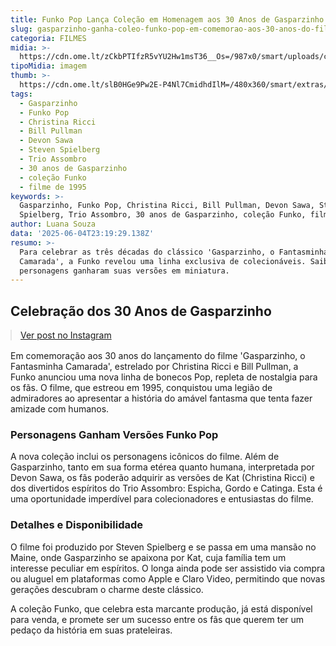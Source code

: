 ```yaml
---
title: Funko Pop Lança Coleção em Homenagem aos 30 Anos de Gasparzinho
slug: gasparzinho-ganha-coleo-funko-pop-em-comemorao-aos-30-anos-do-filme
categoria: FILMES
midia: >-
  https://cdn.ome.lt/zCkbPTIfzR5vYU2Hw1msT36__Os=/987x0/smart/uploads/conteudo/fotos/Untitled_design_98.png
tipoMidia: imagem
thumb: >-
  https://cdn.ome.lt/slB0HGe9Pw2E-P4Nl7CmidhdIlM=/480x360/smart/extras/conteudos/gasparzinho.jpg
tags:
  - Gasparzinho
  - Funko Pop
  - Christina Ricci
  - Bill Pullman
  - Devon Sawa
  - Steven Spielberg
  - Trio Assombro
  - 30 anos de Gasparzinho
  - coleção Funko
  - filme de 1995
keywords: >-
  Gasparzinho, Funko Pop, Christina Ricci, Bill Pullman, Devon Sawa, Steven
  Spielberg, Trio Assombro, 30 anos de Gasparzinho, coleção Funko, filme de 1995
author: Luana Souza
data: '2025-06-04T23:19:29.138Z'
resumo: >-
  Para celebrar as três décadas do clássico 'Gasparzinho, o Fantasminha
  Camarada', a Funko revelou uma linha exclusiva de colecionáveis. Saiba quais
  personagens ganharam suas versões em miniatura.
---
```


## Celebração dos 30 Anos de Gasparzinho

<blockquote class="instagram-media" data-instgrm-permalink="https://www.instagram.com/p/DKfPcwBt2Rv/" data-instgrm-version="14" style="width:100%; max-width:540px; margin:1rem auto;"><a href="https://www.instagram.com/p/DKfPcwBt2Rv/">Ver post no Instagram</a></blockquote>

Em comemoração aos 30 anos do lançamento do filme 'Gasparzinho, o Fantasminha Camarada', estrelado por Christina Ricci e Bill Pullman, a Funko anunciou uma nova linha de bonecos Pop, repleta de nostalgia para os fãs. O filme, que estreou em 1995, conquistou uma legião de admiradores ao apresentar a história do amável fantasma que tenta fazer amizade com humanos.

### Personagens Ganham Versões Funko Pop

A nova coleção inclui os personagens icônicos do filme. Além de Gasparzinho, tanto em sua forma etérea quanto humana, interpretada por Devon Sawa, os fãs poderão adquirir as versões de Kat (Christina Ricci) e dos divertidos espíritos do Trio Assombro: Espicha, Gordo e Catinga. Esta é uma oportunidade imperdível para colecionadores e entusiastas do filme.

### Detalhes e Disponibilidade

O filme foi produzido por Steven Spielberg e se passa em uma mansão no Maine, onde Gasparzinho se apaixona por Kat, cuja família tem um interesse peculiar em espíritos. O longa ainda pode ser assistido via compra ou aluguel em plataformas como Apple e Claro Video, permitindo que novas gerações descubram o charme deste clássico.

A coleção Funko, que celebra esta marcante produção, já está disponível para venda, e promete ser um sucesso entre os fãs que querem ter um pedaço da história em suas prateleiras.
